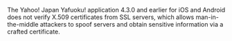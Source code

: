 The Yahoo! Japan Yafuoku! application 4.3.0 and earlier for iOS and Android does not verify X.509 certificates from SSL servers, which allows man-in-the-middle attackers to spoof servers and obtain sensitive information via a crafted certificate.